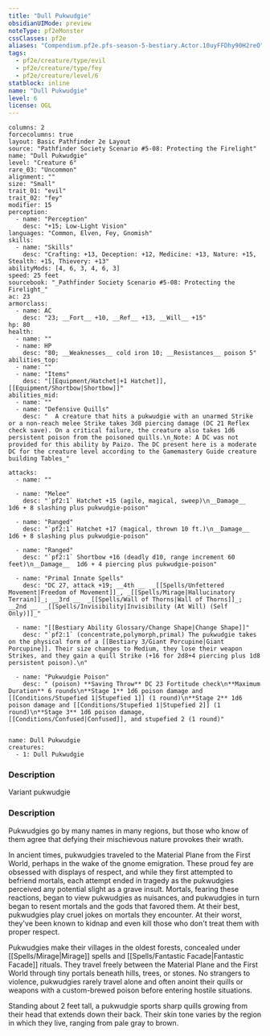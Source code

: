 ```yaml
---
title: "Dull Pukwudgie"
obsidianUIMode: preview
noteType: pf2eMonster
cssClasses: pf2e
aliases: "Compendium.pf2e.pfs-season-5-bestiary.Actor.10uyFFDhy90H2reO" 
tags:
  - pf2e/creature/type/evil
  - pf2e/creature/type/fey
  - pf2e/creature/level/6
statblock: inline
name: "Dull Pukwudgie"
level: 6
license: OGL
---
```


```statblock
columns: 2
forcecolumns: true
layout: Basic Pathfinder 2e Layout
source: "Pathfinder Society Scenario #5-08: Protecting the Firelight"
name: "Dull Pukwudgie"
level: "Creature 6"
rare_03: "Uncommon"
alignment: ""
size: "Small"
trait_01: "evil"
trait_02: "fey"
modifier: 15
perception:
  - name: "Perception"
    desc: "+15; Low-Light Vision"
languages: "Common, Elven, Fey, Gnomish"
skills:
  - name: "Skills"
    desc: "Crafting: +13, Deception: +12, Medicine: +13, Nature: +15, Stealth: +15, Thievery: +13"
abilityMods: [4, 6, 3, 4, 6, 3]
speed: 25 feet
sourcebook: "_Pathfinder Society Scenario #5-08: Protecting the Firelight_"
ac: 23
armorclass:
  - name: AC
    desc: "23; __Fort__ +10, __Ref__ +13, __Will__ +15"
hp: 80
health:
  - name: ""
  - name: HP
    desc: "80; __Weaknesses__ cold iron 10; __Resistances__ poison 5"
abilities_top:
  - name: ""
  - name: "Items"
    desc: "[[Equipment/Hatchet|+1 Hatchet]], [[Equipment/Shortbow|Shortbow]]"
abilities_mid:
  - name: ""
  - name: "Defensive Quills"
    desc: "  A creature that hits a pukwudgie with an unarmed Strike or a non-reach melee Strike takes 3d8 piercing damage (DC 21 Reflex check save). On a critical failure, the creature also takes 1d6 persistent poison from the poisoned quills.\n_Note: A DC was not provided for this ability by Paizo. The DC present here is a moderate DC for the creature level according to the Gamemastery Guide creature building Tables_"

attacks:
  - name: ""

  - name: "Melee"
    desc: "`pf2:1` Hatchet +15 (agile, magical, sweep)\n__Damage__  1d6 + 8 slashing plus pukwudgie-poison"

  - name: "Ranged"
    desc: "`pf2:1` Hatchet +17 (magical, thrown 10 ft.)\n__Damage__  1d6 + 8 slashing plus pukwudgie-poison"

  - name: "Ranged"
    desc: "`pf2:1` Shortbow +16 (deadly d10, range increment 60 feet)\n__Damage__  1d6 + 4 piercing plus pukwudgie-poison"

  - name: "Primal Innate Spells"
    desc: "DC 27, attack +19; __4th __  _[[Spells/Unfettered Movement|Freedom of Movement]]_, _[[Spells/Mirage|Hallucinatory Terrain]]_; __3rd __  _[[Spells/Wall of Thorns|Wall of Thorns]]_; __2nd __  _[[Spells/Invisibility|Invisibility (At Will) (Self Only)]]_"

  - name: "[[Bestiary Ability Glossary/Change Shape|Change Shape]]"
    desc: "`pf2:1` (concentrate,polymorph,primal) The pukwudgie takes on the physical form of a [[Bestiary 3/Giant Porcupine|Giant Porcupine]]. Their size changes to Medium, they lose their weapon Strikes, and they gain a quill Strike (+16 for 2d8+4 piercing plus 1d8 persistent poison).\n"

  - name: "Pukwudgie Poison"
    desc: " (poison) **Saving Throw** DC 23 Fortitude check\n**Maximum Duration** 6 rounds\n**Stage 1** 1d6 poison damage and [[Conditions/Stupefied 1|Stupefied 1]] (1 round)\n**Stage 2** 1d6 poison damage and [[Conditions/Stupefied 1|Stupefied 2]] (1 round)\n**Stage 3** 1d6 poison damage, [[Conditions/Confused|Confused]], and stupefied 2 (1 round)"
 
```

```encounter-table
name: Dull Pukwudgie
creatures:
  - 1: Dull Pukwudgie
```
### Description
Variant pukwudgie

### Description
Pukwudgies go by many names in many regions, but those who know of them agree that defying their mischievous nature provokes their wrath.

In ancient times, pukwudgies traveled to the Material Plane from the First World, perhaps in the wake of the gnome emigration. These proud fey are obsessed with displays of respect, and while they first attempted to befriend mortals, each attempt ended in tragedy as the pukwudgies perceived any potential slight as a grave insult. Mortals, fearing these reactions, began to view pukwudgies as nuisances, and pukwudgies in turn began to resent mortals and the gods that favored them. At their best, pukwudgies play cruel jokes on mortals they encounter. At their worst, they've been known to kidnap and even kill those who don't treat them with proper respect.

Pukwudgies make their villages in the oldest forests, concealed under [[Spells/Mirage|Mirage]] spells and [[Spells/Fantastic Facade|Fantastic Facade]] rituals. They travel freely between the Material Plane and the First World through tiny portals beneath hills, trees, or stones. No strangers to violence, pukwudgies rarely travel alone and often anoint their quills or weapons with a custom-brewed poison before entering hostile situations.

Standing about 2 feet tall, a pukwudgie sports sharp quills growing from their head that extends down their back. Their skin tone varies by the region in which they live, ranging from pale gray to brown.
